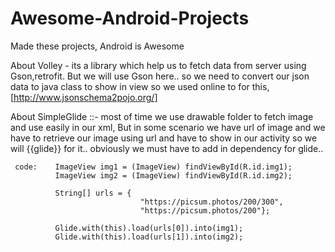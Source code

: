 # Awesome-Android-Projects
Made these projects, Android is Awesome

About Volley - 
its a library which help us to fetch data from server using Gson,retrofit.
 But we will use Gson here.. 
 so we need to convert  our json data to java class to show in view so we used online to for this, [http://www.jsonschema2pojo.org/]
 
About SimpleGlide ::- most of time we use drawable folder to fetch image and use easily in our xml, But in some scenario we have url of             image and we have to retrieve our image using url and have to show in our activity so we will {{glide}} for it..
          obviously we must have to add in dependency for glide..
     
     code:    ImageView img1 = (ImageView) findViewById(R.id.img1);
              ImageView img2 = (ImageView) findViewById(R.id.img2);

              String[] urls = {
                                 "https://picsum.photos/200/300",
                                 "https://picsum.photos/200"};
                                 
              Glide.with(this).load(urls[0]).into(img1);
              Glide.with(this).load(urls[1]).into(img2);

